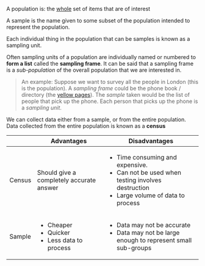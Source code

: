 A population is: the <u>whole</u> set of items that are of interest

A sample is the name given to some subset of the population intended to represent the population.

Each individual thing in the population that can be samples is known as a sampling unit.

Often sampling units of a population are individually 
named or numbered to **form a list** called the **sampling frame**. It can be said that a sampling frame is a *sub-population* of the overall population that we are interested in.
>An example:
>Suppose we want to survey all the people in London (this is the population). A *sampling frame* could be the phone book / directory (the [yellow pages](https://en.wikipedia.org/wiki/Yellow_pages)). The *sample* taken would be the list of people that pick up the phone. Each person that picks up the phone is a *sampling unit*.

We can collect data either from a sample, or from the entire population. Data collected from the entire population is known as a **census**


|        | Advantages                                                             | Disadvantages                                                                                                                                      |
| ------ | ---------------------------------------------------------------------- | -------------------------------------------------------------------------------------------------------------------------------------------------- |
| Census | Should give a completely accurate answer                               | <ul> <li>Time consuming and expensive.</li><li>Can not be used when testing involves destruction</li><li>Large volume of data to process</li></ul> |
| Sample | <ul><li>Cheaper</li><li>Quicker</li><li>Less data to process</li></ul> | <ul><li>Data may not be accurate</li><li>Data may not be large enough to represent small sub-groups</li></ul>                                      |

